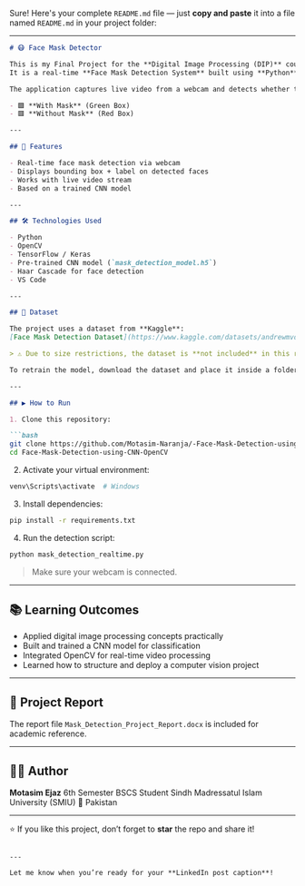Sure! Here's your complete `README.md` file — just **copy and paste** it into a file named `README.md` in your project folder:

---

````markdown
# 😷 Face Mask Detector

This is my Final Project for the **Digital Image Processing (DIP)** course (6th Semester).  
It is a real-time **Face Mask Detection System** built using **Python**, **OpenCV**, and a **CNN model**.

The application captures live video from a webcam and detects whether the person is wearing a mask or not. It displays a **bounding box** around the face with a label:

- 🟩 **With Mask** (Green Box)
- 🟥 **Without Mask** (Red Box)

---

## 📸 Features

- Real-time face mask detection via webcam
- Displays bounding box + label on detected faces
- Works with live video stream
- Based on a trained CNN model

---

## 🛠️ Technologies Used

- Python
- OpenCV
- TensorFlow / Keras
- Pre-trained CNN model (`mask_detection_model.h5`)
- Haar Cascade for face detection
- VS Code

---

## 📁 Dataset

The project uses a dataset from **Kaggle**:  
[Face Mask Detection Dataset](https://www.kaggle.com/datasets/andrewmvd/face-mask-detection)

> ⚠️ Due to size restrictions, the dataset is **not included** in this repository.

To retrain the model, download the dataset and place it inside a folder named `dataset/`.

---

## ▶️ How to Run

1. Clone this repository:

```bash
git clone https://github.com/Motasim-Naranja/-Face-Mask-Detection-using-CNN-OpenCV.git
cd Face-Mask-Detection-using-CNN-OpenCV
````

2. Activate your virtual environment:

```bash
venv\Scripts\activate  # Windows
```

3. Install dependencies:

```bash
pip install -r requirements.txt
```

4. Run the detection script:

```bash
python mask_detection_realtime.py
```

> Make sure your webcam is connected.

---

## 📚 Learning Outcomes

* Applied digital image processing concepts practically
* Built and trained a CNN model for classification
* Integrated OpenCV for real-time video processing
* Learned how to structure and deploy a computer vision project

---

## 📄 Project Report

The report file `Mask_Detection_Project_Report.docx` is included for academic reference.

---

## 👨‍💻 Author

**Motasim Ejaz**
6th Semester BSCS Student
Sindh Madressatul Islam University (SMIU)
📍 Pakistan

---

⭐ If you like this project, don’t forget to **star** the repo and share it!

```

---

Let me know when you’re ready for your **LinkedIn post caption**!
```

